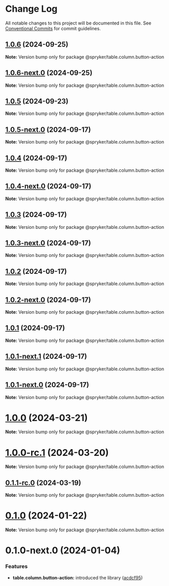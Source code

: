 # Change Log

All notable changes to this project will be documented in this file.
See [Conventional Commits](https://conventionalcommits.org) for commit guidelines.

## [1.0.6](http://172.31.33.130:9292/spryker-internal-ci/ui-components/compare/@spryker/table.column.button-action@1.0.5...@spryker/table.column.button-action@1.0.6) (2024-09-25)

**Note:** Version bump only for package @spryker/table.column.button-action





## [1.0.6-next.0](http://172.31.33.130:9292/spryker-internal-ci/ui-components/compare/@spryker/table.column.button-action@1.0.5...@spryker/table.column.button-action@1.0.6-next.0) (2024-09-25)

**Note:** Version bump only for package @spryker/table.column.button-action





## [1.0.5](http://172.31.33.130:9292/spryker-internal-ci/ui-components/compare/@spryker/table.column.button-action@1.0.4...@spryker/table.column.button-action@1.0.5) (2024-09-23)

**Note:** Version bump only for package @spryker/table.column.button-action





## [1.0.5-next.0](http://172.31.33.130:9292/spryker-internal-ci/ui-components/compare/@spryker/table.column.button-action@1.0.4...@spryker/table.column.button-action@1.0.5-next.0) (2024-09-17)

**Note:** Version bump only for package @spryker/table.column.button-action





## [1.0.4](http://172.31.33.130:9292/spryker-internal-ci/ui-components/compare/@spryker/table.column.button-action@1.0.3...@spryker/table.column.button-action@1.0.4) (2024-09-17)

**Note:** Version bump only for package @spryker/table.column.button-action





## [1.0.4-next.0](http://172.31.33.130:9292/spryker-internal-ci/ui-components/compare/@spryker/table.column.button-action@1.0.3...@spryker/table.column.button-action@1.0.4-next.0) (2024-09-17)

**Note:** Version bump only for package @spryker/table.column.button-action





## [1.0.3](http://172.31.33.130:9292/spryker-internal-ci/ui-components/compare/@spryker/table.column.button-action@1.0.2...@spryker/table.column.button-action@1.0.3) (2024-09-17)

**Note:** Version bump only for package @spryker/table.column.button-action





## [1.0.3-next.0](http://172.31.33.130:9292/spryker-internal-ci/ui-components/compare/@spryker/table.column.button-action@1.0.2...@spryker/table.column.button-action@1.0.3-next.0) (2024-09-17)

**Note:** Version bump only for package @spryker/table.column.button-action





## [1.0.2](http://172.31.33.130:9292/spryker-internal-ci/ui-components/compare/@spryker/table.column.button-action@1.0.1...@spryker/table.column.button-action@1.0.2) (2024-09-17)

**Note:** Version bump only for package @spryker/table.column.button-action





## [1.0.2-next.0](http://172.31.33.130:9292/spryker-internal-ci/ui-components/compare/@spryker/table.column.button-action@1.0.1...@spryker/table.column.button-action@1.0.2-next.0) (2024-09-17)

**Note:** Version bump only for package @spryker/table.column.button-action





## [1.0.1](http://172.31.33.130:9292/spryker-internal-ci/ui-components/compare/@spryker/table.column.button-action@1.0.0...@spryker/table.column.button-action@1.0.1) (2024-09-17)

**Note:** Version bump only for package @spryker/table.column.button-action





## [1.0.1-next.1](http://172.31.33.130:9292/spryker-internal-ci/ui-components/compare/@spryker/table.column.button-action@1.0.1-next.0...@spryker/table.column.button-action@1.0.1-next.1) (2024-09-17)

**Note:** Version bump only for package @spryker/table.column.button-action





## [1.0.1-next.0](http://172.31.33.130:9292/spryker-internal-ci/ui-components/compare/@spryker/table.column.button-action@1.0.0...@spryker/table.column.button-action@1.0.1-next.0) (2024-09-17)

**Note:** Version bump only for package @spryker/table.column.button-action





# [1.0.0](https://github.com/spryker/ui-components/compare/@spryker/table.column.button-action@1.0.0-rc.1...@spryker/table.column.button-action@1.0.0) (2024-03-21)

**Note:** Version bump only for package @spryker/table.column.button-action





# [1.0.0-rc.1](https://github.com/spryker/ui-components/compare/@spryker/table.column.button-action@0.1.1-rc.0...@spryker/table.column.button-action@1.0.0-rc.1) (2024-03-20)

**Note:** Version bump only for package @spryker/table.column.button-action





## [0.1.1-rc.0](https://github.com/spryker/ui-components/compare/@spryker/table.column.button-action@0.1.0...@spryker/table.column.button-action@0.1.1-rc.0) (2024-03-19)

**Note:** Version bump only for package @spryker/table.column.button-action





# [0.1.0](https://github.com/spryker/ui-components/compare/@spryker/table.column.button-action@0.1.0-next.0...@spryker/table.column.button-action@0.1.0) (2024-01-22)

**Note:** Version bump only for package @spryker/table.column.button-action





# 0.1.0-next.0 (2024-01-04)


### Features

* **table.column.button-action:** introduced the library ([acdcf95](https://github.com/spryker/ui-components/commit/acdcf951675b38162d8e46d4c01ff0412c3157a2))

